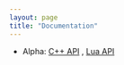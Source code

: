 ```yaml
---
layout: page
title: "Documentation"
---
```


<ul>
    <li>
        Alpha:
        <a href="alpha/c++/index.html">C++ API</a>
        ,
        <a href="alpha/lua/index.html">Lua API</a>
    </li>
</ul>